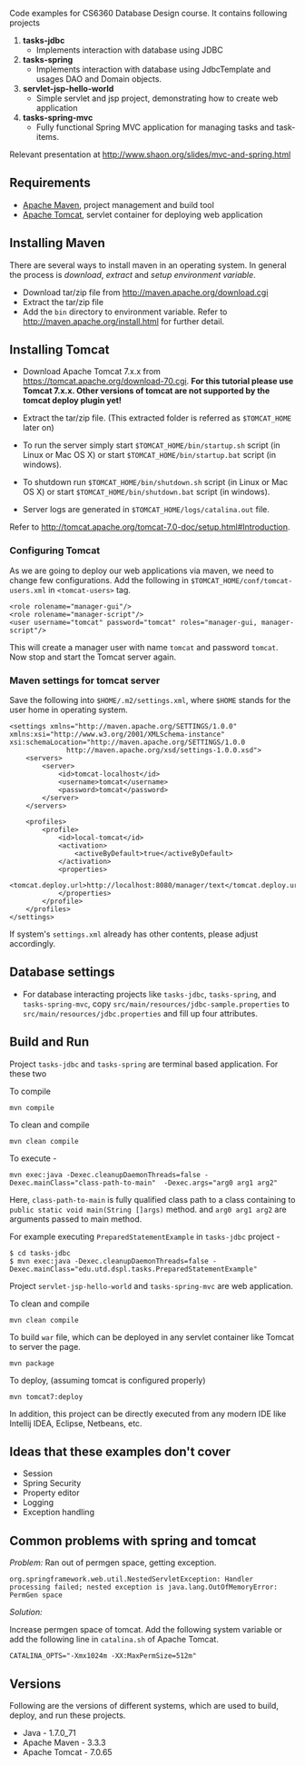 Code examples for CS6360 Database Design course. It contains following projects 

1. **tasks-jdbc** 
    - Implements interaction with database using JDBC
2. **tasks-spring** 
    - Implements interaction with database using JdbcTemplate and usages DAO and Domain objects.
3. **servlet-jsp-hello-world** 
    - Simple servlet and jsp project, demonstrating how to create web application
4. **tasks-spring-mvc**
    - Fully functional Spring MVC application for managing tasks and task-items.  
    
Relevant presentation at <http://www.shaon.org/slides/mvc-and-spring.html>

## Requirements 

- [Apache Maven](http://maven.apache.org/), project management and build tool
- [Apache Tomcat](http://tomcat.apache.org/), servlet container for deploying web application

## Installing Maven 

There are several ways to install maven in an operating system. 
In general the process is *download*, *extract* and *setup environment variable*.

- Download tar/zip file from <http://maven.apache.org/download.cgi>
- Extract the tar/zip file 
- Add the `bin` directory to environment variable. 
    Refer to <http://maven.apache.org/install.html> for further detail.    

## Installing Tomcat 


- Download Apache Tomcat 7.x.x from <https://tomcat.apache.org/download-70.cgi>.
    **For this tutorial please use Tomcat 7.x.x. Other versions of tomcat are not supported 
    by the tomcat deploy plugin yet!**
    
- Extract the tar/zip file. (This extracted folder is referred as `$TOMCAT_HOME` later on) 
- To run the server simply start `$TOMCAT_HOME/bin/startup.sh` script (in Linux or Mac OS X) or start 
    `$TOMCAT_HOME/bin/startup.bat` script (in windows).

- To shutdown run `$TOMCAT_HOME/bin/shutdown.sh` script (in Linux or Mac OS X) or start 
    `$TOMCAT_HOME/bin/shutdown.bat` script (in windows).
    
- Server logs are generated in `$TOMCAT_HOME/logs/catalina.out` file.
 
Refer to <http://tomcat.apache.org/tomcat-7.0-doc/setup.html#Introduction>.


### Configuring Tomcat

As we are going to deploy our web applications via maven, we need to change few configurations. 
Add the following in `$TOMCAT_HOME/conf/tomcat-users.xml` in `<tomcat-users>` tag.

    <role rolename="manager-gui"/>
    <role rolename="manager-script"/>
    <user username="tomcat" password="tomcat" roles="manager-gui, manager-script"/>

This will create a manager user with name `tomcat` and password `tomcat`.
Now stop and start the Tomcat server again. 

### Maven settings for tomcat server
 
Save the following into `$HOME/.m2/settings.xml`, where `$HOME` stands for the user home in operating system.
  
    <settings xmlns="http://maven.apache.org/SETTINGS/1.0.0"
    xmlns:xsi="http://www.w3.org/2001/XMLSchema-instance"
    xsi:schemaLocation="http://maven.apache.org/SETTINGS/1.0.0
                  http://maven.apache.org/xsd/settings-1.0.0.xsd">
        <servers>
            <server>
                <id>tomcat-localhost</id>
                <username>tomcat</username>
                <password>tomcat</password>
            </server>
        </servers>
    
        <profiles>
            <profile>
                <id>local-tomcat</id>
                <activation>
                    <activeByDefault>true</activeByDefault>
                </activation>
                <properties>
                    <tomcat.deploy.url>http://localhost:8080/manager/text</tomcat.deploy.url>
                </properties>
            </profile>
        </profiles>
    </settings>
 

If system's `settings.xml` already has other contents, please adjust accordingly.

## Database settings   
 
- For database interacting projects like `tasks-jdbc`, `tasks-spring`, and `tasks-spring-mvc`, 
    copy `src/main/resources/jdbc-sample.properties` to `src/main/resources/jdbc.properties` 
    and fill up four attributes. 

## Build and Run
 
Project `tasks-jdbc` and `tasks-spring` are terminal based application. For these two 

To compile 

    mvn compile 

To clean and compile 

    mvn clean compile

To execute - 

    mvn exec:java -Dexec.cleanupDaemonThreads=false -Dexec.mainClass="class-path-to-main"  -Dexec.args="arg0 arg1 arg2"
 
Here, `class-path-to-main` is fully qualified class path to a class containing to `public static void main(String []args)` method.
and `arg0 arg1 arg2` are arguments passed to main method. 

For example executing `PreparedStatementExample` in `tasks-jdbc` project -  

    $ cd tasks-jdbc
    $ mvn exec:java -Dexec.cleanupDaemonThreads=false -Dexec.mainClass="edu.utd.dspl.tasks.PreparedStatementExample" 


Project `servlet-jsp-hello-world` and `tasks-spring-mvc` are web application.
 
To clean and compile 

    mvn clean compile

To build `war` file, which can be deployed in any servlet container like Tomcat to 
server the page.

    mvn package 
    
To deploy, (assuming tomcat is configured properly)  

    mvn tomcat7:deploy 


In addition, this project can be directly executed from any modern IDE like Intellij IDEA, Eclipse, Netbeans, etc.
    
## Ideas that these examples don't cover

- Session 
- Spring Security 
- Property editor 
- Logging 
- Exception handling

## Common problems with spring and tomcat
 
*Problem:* Ran out of permgen space, getting exception.

`org.springframework.web.util.NestedServletException: Handler processing failed; nested exception is java.lang.OutOfMemoryError: PermGen space`

*Solution:*

Increase permgen space of tomcat. Add the following system variable or add the following line in `catalina.sh` of Apache Tomcat. 

    CATALINA_OPTS="-Xmx1024m -XX:MaxPermSize=512m"



## Versions 
 
Following are the versions of different systems, which are used to build, deploy, and run these projects.   

- Java - 1.7.0_71
- Apache Maven - 3.3.3
- Apache Tomcat - 7.0.65
